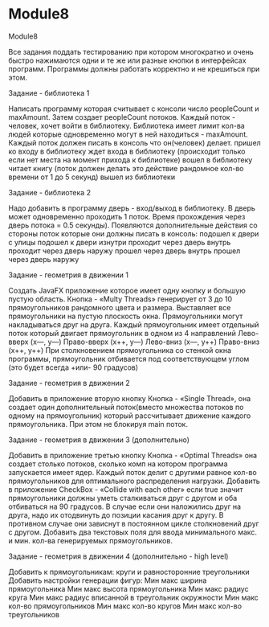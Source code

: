 # Module8
Module8

Все задания поддать тестированию при котором многократно и очень быстро нажимаются одни и те же или разные кнопки в интерфейсах программ. Программы должны работать корректно и не крешиться при этом.


Задание - библиотека 1

Написать программу которая считывает с консоли число peopleCount и maxAmount.
Затем создает peopleCount потоков. Каждый поток - человек, хочет войти в библиотеку.
Библиотека имеет лимит кол-ва людей которые одновременно могут в ней находиться - maxAmount.
Каждый поток должен писать в консоль что он(человек) делает.
пришел ко входу в библиотеку
ждет входа в библиотеку (происходит только если нет места на момент прихода к библиотеке)
вошел в библиотеку
читает книгу (поток должен делать это действие рандомное кол-во времени от 1 до 5 секунд)
вышел из библиотеки


Задание - библиотека 2

Надо добавить в программу дверь - вход/выход в библиотеку.
В дверь может одновременно проходить 1 поток. Время прохождения через дверь потока = 0.5 секунды).
Появляются дополнительные действия со стороны поток которые они должны писать в консоль:
подошел к двери с улицы
подошел к двери изнутри
проходит через дверь внутрь
проходит через дверь наружу
прошел через дверь внутрь
прошел через дверь наружу


Задание - геометрия в движении 1

Создать JavaFX приложение которое имеет одну кнопку и большую пустую область.
Кнопка - «Multy Threads» генерирует от 3 до 10 прямоугольников рандомного цвета и размера. Выставляет все прямоугольники на пустую плоскость окна. Прямоугольники могут накладываться друг на друга. Каждый прямоугольник имеет отдельный поток который двигает прямоугольник в одном из 4 направлений
Лево-вверх (x—, y—)
Право-вверх (x++, y—)
Лево-вниз (x—, y++)
Право-вниз (x++, y++)
При столкновением прямоугольника со стенкой окна программы, прямоугольник отбивается под соответствующем углом (это будет всегда +или- 90 градусов)


Задание - геометрия в движении 2

Добавить в приложение вторую кнопку
Кнопка - «Single Thread», она создает один дополнительный поток(вместо множества потоков по одному на прямоугольник) который рассчитывает движение каждого прямоугольника. При этом не блокируя main поток.


Задание - геометрия в движении 3 (дополнительно)

Добавить в приложение третью кнопку
Кнопка - «Optimal Threads» она создает столько потоков, сколько комп на котором программа запускается имеет ядер. Каждый поток делит с другими равное кол-во прямоугольников для оптимального распределения нагрузки.
Добавить в приложение CheckBox - «Collide with each other» если true значит прямоугольники должны уметь сталкиваться друг с другом и оба отбиваться на 90 градусов. В случае если они наложились друг на друга, надо их отодвинуть до позиции касания друг к другу. В противном случае они зависнут в постоянном цикле столкновений друг с другом.
Добавить два текстовых поля для ввода минимального макс. и мин. кол-ва генерируемых прямоугольников.


Задание - геометрия в движении 4 (дополнительно - high level)

Добавить к прямоугольникам: круги и равносторонние треугольники
Добавить настройки генерации фигур:
Мин макс ширина прямоугольника
Мин макс высота прямоугольника
Мин макс радиус круга
Мин макс радиус вписанной в треугольник окружности
Мин макс кол-во прямоугольников
Мин макс кол-во кругов
Мин макс кол-во треугольников
